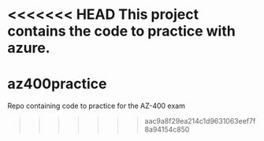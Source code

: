 <<<<<<< HEAD
This project contains the code to practice with azure.
=======
# az400practice
Repo containing code to practice for the AZ-400 exam
>>>>>>> aac9a8f29ea214c1d9631063eef7f8a94154c850
